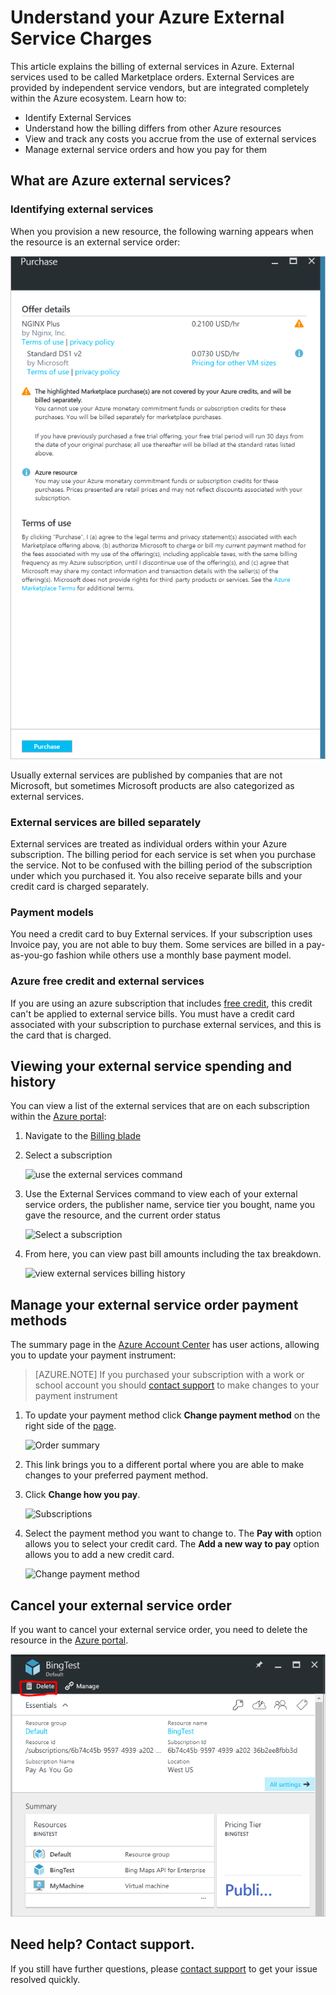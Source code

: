 <properties
	pageTitle="Understand your Azure External Service Charges | Microsoft Azure"
	description="Describes how to understand charges related to your Marketplace orders."
	services=""
	documentationCenter=""
	authors="JiangChen79"
	manager="felixwu"
	editor=""
	tags="billing"
	/>

<tags
	ms.service="billing"
	ms.workload="na"
	ms.tgt_pltfrm="na"
	ms.devlang="na"
	ms.topic="article"
	ms.date="08/17/2016"
	ms.author="cjiang"/>

# Understand your Azure External Service Charges

This article explains the billing of external services in Azure. External services used to be called Marketplace orders. External Services are provided by independent service vendors, but are integrated completely within the Azure ecosystem. Learn how to:

- Identify External Services
- Understand how the billing differs from other Azure resources
- View and track any costs you accrue from the use of external services
- Manage external service orders and how you pay for them

## What are Azure external services?

### Identifying external services

When you provision a new resource, the following warning appears when the resource is an external service order:

![Marketplace purchase warning](./media/billing-understand-your-azure-marketplace-charges/marketplace-warning.PNG)

Usually external services are published by companies that are not Microsoft, but sometimes Microsoft products are also categorized as external services.

### External services are billed separately

External services are treated as individual orders within your Azure subscription. The billing period for each service is set when you purchase the service. Not to be confused with the billing period of the subscription under which you purchased it. You also receive separate bills and your credit card is charged separately.

### Payment models

You need a credit card to buy External services. If your subscription uses Invoice pay, you are not able to buy them. Some services are billed in a pay-as-you-go fashion while others use a monthly base payment model.

### Azure free credit and external services

If you are using an azure subscription that includes [free credit](https://azure.microsoft.com/pricing/spending-limits/), this credit can't be applied to external service bills. You must have a credit card associated with your subscription to purchase external services, and this is the card that is charged.

## Viewing your external service spending and history

You can view a list of the external services that are on each subscription within the [Azure portal](https://portal.azure.com/): 

1. Navigate to the [Billing blade](https://portal.azure.com/?flight=1#blade/Microsoft_Azure_Billing/BillingBlade)
  

2. Select a subscription
   
	![use the external services command](./media/billing-understand-your-azure-marketplace-charges/external-service-command.png)

3. Use the External Services command to view each of your external service orders, the publisher name, service tier you bought, name you gave the resource, and the current order status

	![Select a subscription](./media/billing-understand-your-azure-marketplace-charges/external-service-blade.png)

4. From here, you can view past bill amounts including the tax breakdown.

	![view external services billing history](./media/billing-understand-your-azure-marketplace-charges/billing-overview-blade.png)

## Manage your external service order payment methods
The summary page in the [Azure Account Center](https://account.windowsazure.com/) has user actions, allowing you to update your payment instrument:

> [AZURE.NOTE] If you purchased your subscription with a work or school account you should [contact support](https://portal.azure.com/?#blade/Microsoft_Azure_Support/HelpAndSupportBlade) to make changes to your payment instrument

1. To update your payment method click **Change payment method** on the right side of the [page](https://account.windowsazure.com/).
    
    ![Order summary](./media/billing-understand-your-azure-marketplace-charges/order-summary.png)

2. This link brings you to a different portal where you are able to make changes to your preferred payment method.

3. Click **Change how you pay**.

    ![Subscriptions](./media/billing-understand-your-azure-marketplace-charges/subscriptions.jpg)

4. Select the payment method you want to change to. The **Pay with** option allows you to select your credit card. The **Add a new way to pay** option allows you to add a new credit card.

    ![Change payment method](./media/billing-understand-your-azure-marketplace-charges/change-payment-method.jpg)
    
## Cancel your external service order

If you want to cancel your external service order, you need to delete the resource in the [Azure portal](https://portal.azure.com).

![Delete Resource](./media/billing-understand-your-azure-marketplace-charges/deleteMarketplaceOrder.PNG)


## Need help? Contact support.

If you still have further questions, please [contact support](https://portal.azure.com/?#blade/Microsoft_Azure_Support/HelpAndSupportBlade) to get your issue resolved quickly.
